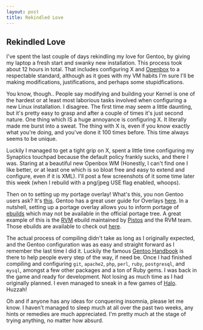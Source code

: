 ```yaml
---
layout: post
title: Rekindled Love
---
```


## Rekindled Love

I've spent the last couple of days rekindling my love for Gentoo, by giving my laptop a fresh start and swanky new installation. This process took about 12 hours in total. That includes configuring X and [Openbox](http://openbox.org/) to a respectable standard, although as it goes with my VM habits I'm sure I'll be making modifications, justifications, and perhaps some stupidfications.

You know, though.. People say modifying and building your Kernel is one of the hardest or at least most laborious tasks involved when configuring a new Linux installation. I disagree. The first time may seem a little daunting, but it's pretty easy to grasp and after a couple of times it's just second nature. One thing which IS a huge annoyance is configuring X. It literally made me burst into a sweat. The thing with X is, even if you know exactly what you're doing, and you've done it 100 times before. This time always seems to be unique.

Luckily I managed to get a tight grip on X, spent a little time configuring my Synaptics touchpad because the default policy frankly sucks, and there I was. Staring at a beautiful new Openbox WM (Honestly, I can't find one I like better, or at least one which is so bloat free and easy to extend and configure, even if it is XML). I'll post a few screenshots of it some time later this week (when I rebuild with a png/jpeg USE flag enabled, whoops).

Then on to setting up my portage overlay! What's this, you non Gentoo users ask? It's [this](http://www.gentoo.org/doc/en/handbook/handbook-x86.xml?part=3&chap=5). Gentoo has a great user guide for Overlays [here](http://www.gentoo.org/proj/en/overlays/userguide.xml). In a nutshell, setting up a portage overlay allows you to inform portage of [ebuilds](http://en.wikipedia.org/wiki/Ebuild) which may not be available in the official portage tree. A great example of this is the [RVM](http://rvm.beginrescueend.com/) ebuild maintained by [Pistos](http://purepistos.net/) and the RVM team. Those ebuilds are available to check out [here](http://github.com/wayneeseguin/rvm/tree/master/pkg/gentoo).

The actual process of compiling didn't take as long as I originally expected, and the Gentoo configuration was as easy and straight forward as I remember the last time I did it. Luckily the famous [Gentoo Handbook](http://www.gentoo.org/doc/en/handbook/) is there to help people every step of the way, if need be. Once I had finished compiling and configuring `git`, `apache2`, `php`, `perl`, `ruby`, `postgresql`, and `mysql`, amongst a few other packages and a ton of Ruby gems. I was back in the game and ready for development. Not losing as much time as I had originally planned. I even managed to sneak in a few games of [Halo](http://www.bungie.net/Stats/Halo3/Default.aspx?player=fyres7orm&sg=0). Huzzah!

Oh and if anyone has any ideas for conquering insomnia, please let me know. I haven't managed to sleep much at all over the past two weeks, any hints or remedies are much appreciated. I'm pretty much at the stage of trying anything, no matter how absurd.
